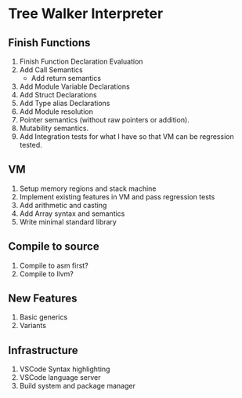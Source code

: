 # Tree Walker Interpreter

## Finish Functions
 1. Finish Function Declaration Evaluation
 2. Add Call Semantics
    - Add return semantics
 3. Add Module Variable Declarations
 4. Add Struct Declarations
 5. Add Type alias Declarations
 6. Add Module resolution
 7. Pointer semantics (without raw pointers or addition).
 8. Mutability semantics.
 9. Add Integration tests for what I have so that VM can be regression tested.

## VM
 1. Setup memory regions and stack machine
 2. Implement existing features in VM and pass regression tests
 3. Add arithmetic and casting
 4. Add Array syntax and semantics 
 5. Write minimal standard library

## Compile to source
 1. Compile to asm first?
 2. Compile to llvm?

## New Features
 1. Basic generics
 2. Variants

## Infrastructure
 1. VSCode Syntax highlighting
 2. VSCode language server
 3. Build system and package manager
